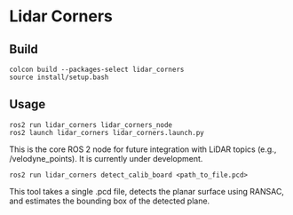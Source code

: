 # Lidar Corners

## Build
```
colcon build --packages-select lidar_corners
source install/setup.bash
```

## Usage
```
ros2 run lidar_corners lidar_corners_node
ros2 launch lidar_corners lidar_corners.launch.py
```
This is the core ROS 2 node for future integration with LiDAR topics (e.g., /velodyne_points). It is currently under development.

```
ros2 run lidar_corners detect_calib_board <path_to_file.pcd>
```
This tool takes a single .pcd file, detects the planar surface using RANSAC, and estimates the bounding box of the detected plane.



